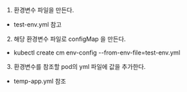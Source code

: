 1. 환경변수 파일을 만든다.
  - test-env.yml 참고
2. 해당 환경변수 파일로 configMap 을 만든다.
  - kubectl create cm env-config --from-env-file=test-env.yml
3. 환경변수를 참조할 pod의 yml 파일에 값을 추가한다.
  - temp-app.yml 참조
